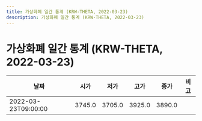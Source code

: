 ```yaml
---
title: 가상화폐 일간 통계 (KRW-THETA, 2022-03-23)
description: 가상화폐 일간 통계 (KRW-THETA, 2022-03-23)
---
```


가상화폐 일간 통계 (KRW-THETA, 2022-03-23)
===

|날짜|시가|저가|고가|종가|비고|
|--|--|--|--|--|--|
|2022-03-23T09:00:00|3745.0|3705.0|3925.0|3890.0|    |
